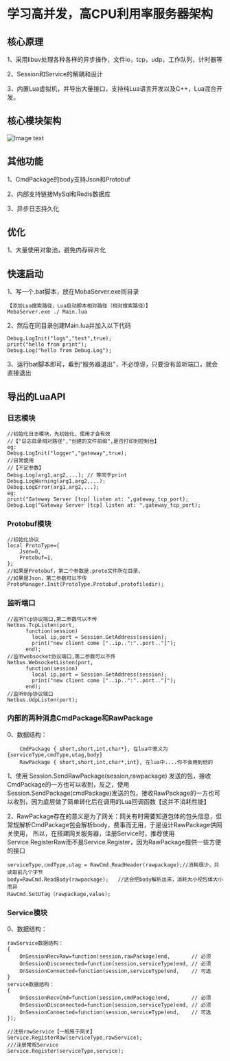 # 学习高并发，高CPU利用率服务器架构

## 核心原理
1、采用libuv处理各种各样的异步操作，文件io，tcp，udp，工作队列，计时器等

2、Session和Service的解耦和设计

3、内置Lua虚拟机，并导出大量接口，支持纯Lua语言开发以及C++，Lua混合开发。

## 核心模块架构
![Image text](https://github.com/ZerlenZhang/Moba/blob/master/Images/UML_1.png)

## 其他功能
1、CmdPackage的body支持Json和Protobuf

2、内部支持链接MySql和Redis数据库

3、异步日志持久化

## 优化
1、大量使用对象池，避免内存碎片化

## 快速启动
1、写一个.bat脚本，放在MobaServer.exe同目录

~~~
【添加Lua搜索路径，Lua启动脚本相对路径（相对搜索路径）】
MobaServer.exe ./ Main.lua
~~~
2、然后在同目录创建Main.lua并加入以下代码
~~~
Debug.LogInit("logs","test",true);
print("hello from print");
Debug.Log("hello from Debug.Log");
~~~
3、运行bat脚本即可，看到“服务器退出"，不必惊讶，只要没有监听端口，就会直接退出


## 导出的LuaAPI
### 日志模块
~~~
//初始化日志模块，先初始化，使用才会有效
//【"日志目录相对路径","创建的文件前缀",是否打印到控制台】
eg:
Debug.LogInit("logger","gateway",true);
//日常使用
//【不定参数】
Debug.Log(arg1,arg2,...); // 等同于print
Debug.LogWarning(arg1,arg2,...);
Debug.LogError(arg1,arg2,...);
eg:
print("Gateway Server [tcp] listen at: ",gateway_tcp_port);
Debug.Log("Gateway Server [tcp] listen at: ",gateway_tcp_port);
~~~
### Protobuf模块
~~~
//初始化协议
local ProtoType={
    Json=0,
    Protobuf=1,
};
//如果是Protobuf，第二个参数是.proto文件所在目录，
//如果是Json，第二参数可以不传
ProtoManager.Init(ProtoType.Protobuf,protofiledir);
~~~
### 监听端口
~~~
//监听Tcp协议端口,第二参数可以不传
Netbus.TcpListen(port,
      function(session)
        local ip,port = Session.GetAddress(session);
        print("new client come ["..ip..":"..port.."]");
      end);
//监听websocket协议端口,第二参数可以不传
Netbus.WebsocketListen(port,
      function(session)
        local ip,port = Session.GetAddress(session);
        print("new client come ["..ip..":"..port.."]");
      end);
//监听Udp协议端口
Netbus.UdpListen(port);
~~~
### 内部的两种消息CmdPackage和RawPackage
0、数据结构：
~~~
    CmdPackage { short,short,int,char*}, 在lua中意义为{serviceType,cmdType,utag,body}
    RawPackage { short,short,int,char*,int}, 在lua中....你不会用到他的
~~~
1、使用 Session.SendRawPackage(session,rawpackage) 发送的包，接收CmdPackage的一方也可以收到，反之，使用Session.SendPackage(cmdPackage)发送的包，接收RawPackage的一方也可以收到，因为底层做了简单转化后在调用的Lua回调函数【这并不消耗性能】

2、RawPackage存在的意义是为了网关：网关有时需要知道包体的包头信息，但常规解析CmdPackage包会解析body，费事而无用，于是设计RawPackage供网关使用，
    所以，在搭建网关服务器，注册Service时，推荐使用Service.RegisterRaw而不是Service.Register，因为RawPackage提供一些方便的接口
~~~
serviceType,cmdType,utag = RawCmd.ReadHeader(rawpackage);//消耗很少，只读取前几个字节
body=RawCmd.ReadBody(rawpackage);   //这会把body解析出来，消耗大小视包体大小而异
RawCmd.SetUTag（rawpackage,value);
~~~
    
### Service模块
0、数据结构：
~~~
rawService数据结构：
{ 
    OnSessionRecvRaw=function(session,rawPackage)end,       // 必须
    OnSessionDisconnected=function(session,serviceType)end, // 必须
    OnSessionConnected=function(session,serviceType)end,    // 可选
}
service数据结构：
{ 
    OnSessionRecvCmd=function(session,cmdPackage)end,       // 必须
    OnSessionDisconnected=function(session,serviceType)end, // 必须
    OnSessionConnected=function(session,serviceType)end,    // 可选
});

//注册rawService【一般用于网关】
Service.RegisterRaw(serviceType,rawService);
///注册常规Service
Service.Register(serviceType,service);
~~~

